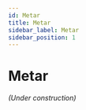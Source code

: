 ```yaml
---
id: Metar
title: Metar
sidebar_label: Metar
sidebar_position: 1
---
```


# Metar

*(Under construction)*
